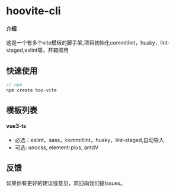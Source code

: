 # hoovite-cli

#### 介绍
这是一个有多个vite模板的脚手架,项目初始化commitlint，husky，lint-staged,eslint等，开箱即用

## 快速使用
```js
// npm
npm create hoo-vite
```

## 模板列表

#### vue3-ts
- 必选：eslint，sass，commitlint，husky，lint-staged,自动导入
- 可选: unocss, element-plus, antdV

## 反馈

如果你有更好的建议或意见，欢迎向我们提Issues。